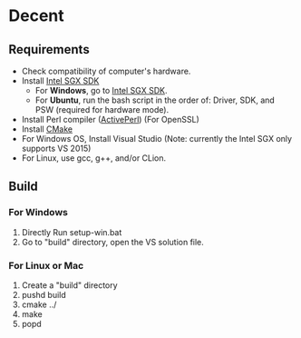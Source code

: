 # Decent


## Requirements
* Check compatibility of computer's hardware.
* Install [Intel SGX SDK](https://software.intel.com/en-us/sgx-sdk/download)
  * For **Windows**, go to [Intel SGX SDK](https://software.intel.com/en-us/sgx-sdk/download).
  * For **Ubuntu**, run the bash script in the order of: Driver, SDK, and PSW (required for hardware mode).
* Install Perl compiler ([ActivePerl](https://www.activestate.com/activeperl/downloads)) (For OpenSSL)
* Install [CMake](https://cmake.org/download/)
* For Windows OS, Install Visual Studio (Note: currently the Intel SGX only supports VS 2015)
* For Linux, use gcc, g++, and/or CLion.

## Build
### For Windows
1. Directly Run setup-win.bat
2. Go to "build" directory, open the VS solution file.

### For Linux or Mac
1. Create a "build" directory
2. pushd build
3. cmake ../
4. make
5. popd
